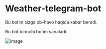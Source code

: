 # Weather-telegram-bot
Bu botim sizga ob-havo haqida xabar beradi.

Bu bot birinchi botim sanaladi.

![image](https://user-images.githubusercontent.com/91982815/189609262-a7bf3f7d-f958-4fe5-853a-29ce02f4845b.png)
